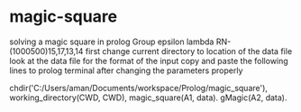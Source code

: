 magic-square
============

solving a magic square in prolog
Group epsilon lambda RN-(1000500)15,17,13,14
first change current directory to location of the data file
look at the data file for the format of the input
copy and paste the following lines to prolog terminal after changing
the parameters properly

chdir('C:/Users/aman/Documents/workspace/Prolog/magic_square'),
working_directory(CWD, CWD),
magic_square(A1, data).
gMagic(A2, data).